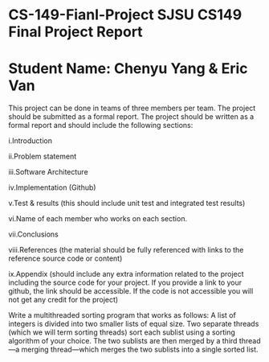 # CS-149-Fianl-Project     SJSU  CS149 Final Project Report 
# Student Name: Chenyu Yang & Eric Van 


This project can be done in teams of three members per team. The project should be submitted as a formal report.
The project should be written as a formal report and should include the following sections:

i.Introduction

ii.Problem statement

iii.Software Architecture

iv.Implementation (Github)

v.Test & results (this should include unit test and integrated test results)

vi.Name of each member who works on each section.

vii.Conclusions

viii.References (the material should be fully referenced with links to the reference source code or content)

ix.Appendix (should include any extra information related to the project including the source code for your project. If you provide a link to your github, the link should be accessible. If the code is not accessible you will not get any credit for the project)


 Write a multithreaded sorting program that works as follows: A list of integers is divided into two smaller lists of equal size. Two separate threads (which we will term sorting threads) sort each sublist using a sorting algorithm of your choice. The two sublists are then merged by a third thread—a merging thread—which merges the two sublists into a single sorted list.


